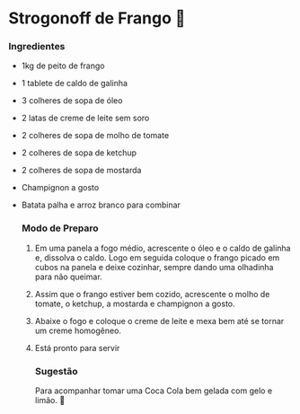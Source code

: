 # Strogonoff de Frango :chicken:

### Ingredientes

- 1kg de peito de frango

- 1 tablete de caldo de galinha

- 3 colheres de sopa de óleo

- 2 latas de creme de leite sem soro

- 2 colheres de sopa de molho de tomate

- 2 colheres de sopa de ketchup

- 2 colheres de sopa de mostarda

- Champignon a gosto

- Batata palha e arroz branco para combinar

    

  ### Modo de Preparo

  1. Em uma panela a fogo médio, acrescente o óleo e o caldo de galinha e, dissolva o caldo. Logo em seguida coloque o frango picado em cubos na panela e deixe cozinhar, sempre dando uma olhadinha para não queimar.

  2. Assim que o frango estiver bem cozido, acrescente o molho de tomate, o ketchup, a mostarda e champignon a gosto.

  3. Abaixe o fogo e coloque o creme de leite e mexa bem até se tornar um creme homogêneo.

  4. Está pronto para servir

     ### Sugestão

     Para acompanhar tomar uma Coca Cola bem gelada com gelo e limão. :tropical_drink:

  